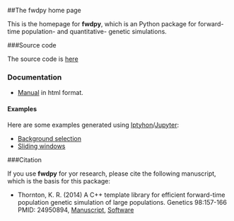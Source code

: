 ##The fwdpy home page

This is the homepage for __fwdpy__, which is an Python package for forward-time population- and quantitative- genetic simulations.

###Source code

The source code is [here](https://github.com/molpopgen/fwdpy)

### Documentation

* [Manual](_build/html/index.html) in html format.

#### Examples

Here are some examples generated using [Iptyhon](http://ipython.org/)/[Jupyter](https://jupyter.org/):

* [Background selection](examples/BGS.html)
* [Sliding windows](examples/windows.html)

###Citation

If you use __fwdpy__ for yor research, please cite the following manuscript, which is the basis for this package:

* Thornton, K. R. (2014) A C++ template library for efficient forward-time population genetic simulation of large populations.  Genetics 98:157-166  PMID: 24950894, [Manuscript](http://www.genetics.org/content/198/1/157.abstract), [Software](https://github.com/molpopgen/fwdpp)

